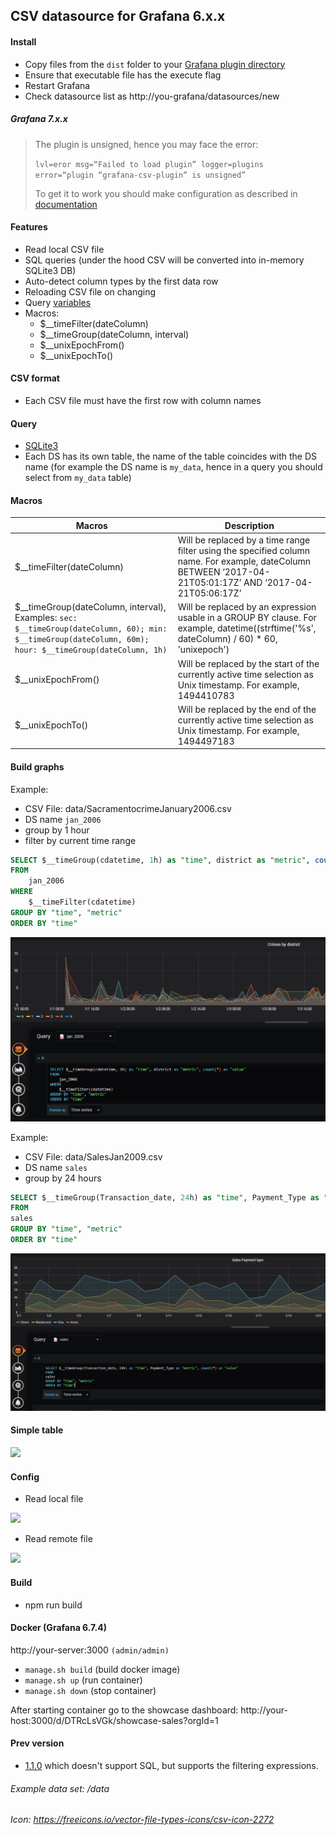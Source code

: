 ## CSV datasource for Grafana 6.x.x

#### Install
- Copy files from the `dist` folder to your [Grafana plugin directory](https://grafana.com/docs/grafana/latest/plugins/installation/#grafana-plugin-directory)
- Ensure that executable file has the execute flag
- Restart Grafana
- Check datasource list as http://you-grafana/datasources/new

##### Grafana 7.x.x
> The plugin is unsigned, hence you may face the error:
>
> `lvl=eror msg=“Failed to load plugin” logger=plugins error=“plugin “grafana-csv-plugin” is unsigned”`
>
> To get it to work you should make configuration as described in [documentation](https://grafana.com/docs/grafana/latest/installation/configuration/#allow-loading-unsigned-plugins)

#### Features
- Read local CSV file
- SQL queries (under the hood CSV will be converted into in-memory SQLite3 DB)
- Auto-detect column types by the first data row
- Reloading CSV file on changing
- Query [variables](https://grafana.com/docs/grafana/latest/variables/templates-and-variables/)
- Macros:
  * $__timeFilter(dateColumn)
  * $__timeGroup(dateColumn, interval)
  * $__unixEpochFrom()
  * $__unixEpochTo()

#### CSV format
- Each CSV file must have the first row with column names

#### Query
- [SQLite3](https://www.sqlite.org/index.html)
- Each DS has its own table, the name of the table coincides with the DS name (for example the DS name is `my_data`, hence in a query you should select from `my_data` table)

#### Macros

| Macros                             | Description                               |
|------------------------------------|-------------------------------------------|
| $__timeFilter(dateColumn)          | Will be replaced by a time range filter using the specified column name. For example, dateColumn BETWEEN ‘2017-04-21T05:01:17Z’ AND ‘2017-04-21T05:06:17Z’ |
| $__timeGroup(dateColumn, interval), Examples: `sec: $__timeGroup(dateColumn, 60); min: $__timeGroup(dateColumn, 60m); hour: $__timeGroup(dateColumn, 1h)` | Will be replaced by an expression usable in a GROUP BY clause. For example, datetime((strftime('%s', dateColumn) / 60) * 60, 'unixepoch') |
| $__unixEpochFrom()                 | Will be replaced by the start of the currently active time selection as Unix timestamp. For example, 1494410783 |
| $__unixEpochTo()                   | Will be replaced by the end of the currently active time selection as Unix timestamp. For example, 1494497183 |

#### Build graphs

Example:

- CSV File: data/SacramentocrimeJanuary2006.csv
- DS name `jan_2006`
- group by 1 hour
- filter by current time range

```sql
SELECT $__timeGroup(cdatetime, 1h) as "time", district as "metric", count(*) as "value"
FROM
    jan_2006
WHERE
    $__timeFilter(cdatetime)
GROUP BY "time", "metric"
ORDER BY "time"
```

![](doc/image/graph1.png)


Example:

- CSV File: data/SalesJan2009.csv
- DS name `sales`
- group by 24 hours

```sql
SELECT $__timeGroup(Transaction_date, 24h) as "time", Payment_Type as "metric", count(*) as "value"
FROM
sales
GROUP BY "time", "metric"
ORDER BY "time"
```

![](./doc/image/graph2.png)

#### Simple table

![](./doc/image/grid.png)

#### Config
- Read local file

![](./doc/image/config_local.png)

- Read remote file

![](./doc/image/config_sftp.png)

#### Build
- npm run build

#### Docker (Grafana 6.7.4)

http://your-server:3000 `(admin/admin)`

- `manage.sh build` (build docker image)
- `manage.sh up` (run container)
- `manage.sh down` (stop container)

After starting container go to the showcase dashboard:
http://your-host:3000/d/DTRcLsVGk/showcase-sales?orgId=1

#### Prev version
- [1.1.0](https://github.com/paveldanilin/grafana-csv-plugin/tree/1.1.0) which doesn't support SQL, but supports the filtering expressions.


###### Example data set: /data
###### Icon: https://freeicons.io/vector-file-types-icons/csv-icon-2272
